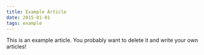 ```yaml
---
title: Example Article
date: 2015-01-01
tags: example
---
```


This is an example article. You probably want to delete it and write your own articles!

